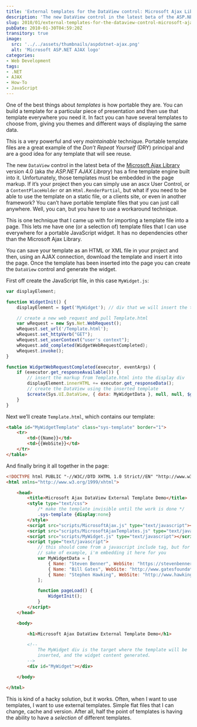 ```yaml
---
title: 'External templates for the DataView control: Microsoft Ajax Library 4.0'
description: 'The new DataView control in the latest beta of the ASP.NET AJAX Library version 4.0 has a template engine built into it. Unfortunately, those templates must be embedded in the page markup. Here is a workaround technique that I came up with for importing an external template file into a page.'
slug: 2010/01/external-templates-for-the-dataview-control-microsoft-ajax-library-4-0
pubDate: 2010-01-30T04:59:20Z
transitory: true
image:
  src: '../../assets/thumbnails/aspdotnet-ajax.png'
  alt: 'Microsoft ASP.NET AJAX logo'
categories:
- Web Development
tags:
- .NET
- AJAX
- How-To
- JavaScript
---
```


One of the best things about *templates* is how portable they are. You can build a template for a particular piece of presentation and then use that template everywhere you need it. In fact you can have several templates to choose from, giving you themes and different ways of displaying the same data.

This is a very powerful and very *maintainable* technique. Portable template files are a great example of the *Don’t Repeat Yourself* (DRY) principal and are a good idea for any template that will see reuse.

The new `DataView` control in the latest beta of the [Microsoft Ajax Library](http://www.asp.net/ajaxlibrary/) version 4.0 (aka *the ASP.NET AJAX Library*) has a fine template engine built into it. Unfortunately, those templates must be embedded in the page markup. If it’s your project then you can simply use an ascx User Control, or a `ContentPlaceHolder` or an `Html.RenderPartial`, but what if you need to be able to use the template on a static file, or a clients site, or even in another framework? You can’t have portable template files that you can just call anywhere. Well, you can, but you have to use a workaround technique.

This is one technique that I came up with for importing a template file into a page. This lets me have one (or a selection of) template files that I can use everywhere for a portable JavaScript widget. It has no dependencies other than the Microsoft Ajax Library.

<!-- more -->

You can save your template as an HTML or XML file in your project and then, using an AJAX connection, download the template and insert it into the page. Once the template has been inserted into the page you can create the `DataView` control and generate the widget.

First off create the JavaScript file, in this case `MyWidget.js`:

```javascript
var displayElement;

function WidgetInit() {
	displayElement = $get('MyWidget'); // div that we will insert the template into

	// create a new web request and pull Template.html
	var wRequest = new Sys.Net.WebRequest();
	wRequest.set_url('/Template.html');
	wRequest.set_httpVerb("GET");
	wRequest.set_userContext("user's context");
	wRequest.add_completed(WidgetWebRequestCompleted);
	wRequest.invoke();
}

function WidgetWebRequestCompleted(executor, eventArgs) {
	if (executor.get_responseAvailable()) {
		// insert the markup from Template.html into the display div
		displayElement.innerHTML += executor.get_responseData();
		// create the DataView using the inserted template
		$create(Sys.UI.DataView, { data: MyWidgetData }, null, null, $get("MyWidgetTemplate"));
	}
}
```

Next we’ll create `Template.html`, which contains our template:

```html
<table id="MyWidgetTemplate" class="sys-template" border="1">
	<tr>
		<td>{{Name}}</td>
		<td>{{WebSite}}</td>
	</tr>
</table>
```

And finally bring it all together in the page:

```html
<!DOCTYPE html PUBLIC "-//W3C//DTD XHTML 1.0 Strict//EN" "http://www.w3.org/TR/xhtml1/DTD/xhtml1-strict.dtd">
<html xmlns="http://www.w3.org/1999/xhtml">

	<head>
		<title>Microsoft Ajax DataView External Template Demo</title>
		<style type="text/css">
			/* make the template invisible until the work is done */
			.sys-template {display:none}
		</style>
		<script src="scripts/MicrosoftAjax.js" type="text/javascript"></script>
		<script src="scripts/MicrosoftAjaxTemplates.js" type="text/javascript"></script>
		<script src="scripts/MyWidget.js" type="text/javascript"></script>
		<script type="text/javascript">
			// this should come from a javascript include tag, but for the
			// sake of example, i'm embedding it here for you
			var MyWidgetData = [
				{ Name: "Steven Benner", WebSite: "https://stevenbenner.com/" },
				{ Name: "Bill Gates", WebSite: "http://www.gatesfoundation.org/" },
				{ Name: "Stephen Hawking", WebSite: "http://www.hawking.org.uk/" }
			];

			function pageLoad() {
				WidgetInit();
			}
		</script>
	</head>

	<body>

		<h1>Microsoft Ajax DataView External Template Demo</h1>

		<!--
			The MyWidget div is the target where the template will be
			inserted, and the widget content generated.
		-->
		<div id="MyWidget"></div>

	</body>

</html>
```

This is kind of a hacky solution, but it works. Often, when I want to use templates, I want to use external templates. Simple flat files that I can change, cache and version. After all, half the point of templates is having the ability to have a *selection* of different templates.
